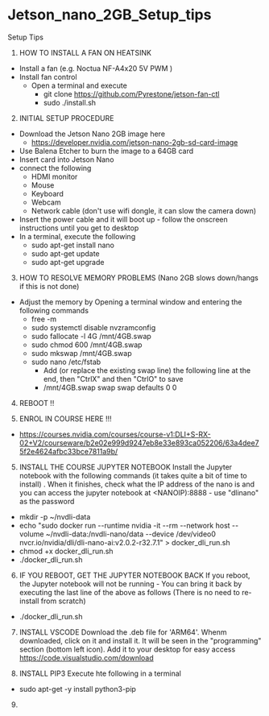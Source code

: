 # Jetson_nano_2GB_Setup_tips
Setup Tips 



1) HOW TO INSTALL A FAN ON HEATSINK
  - Install a fan (e.g. Noctua NF-A4x20 5V PWM )
  - Install fan control
    - Open a terminal and execute
      - git clone  https://github.com/Pyrestone/jetson-fan-ctl    
      - sudo ./install.sh 



2) INITIAL SETUP PROCEDURE  
  - Download the Jetson Nano 2GB image here
    - https://developer.nvidia.com/jetson-nano-2gb-sd-card-image
  - Use Balena Etcher to burn the image to a 64GB card
  - Insert card into Jetson Nano
  - connect the following
    - HDMI monitor
    - Mouse
    - Keyboard
    - Webcam
    - Network cable (don't use wifi dongle, it can slow the camera down)
  - Insert the power cable and it will boot up - follow the onscreen instructions until you get to desktop
  - In a terminal, execute the following 
    - sudo apt-get install nano
    - sudo apt-get update
    - sudo apt-get upgrade



3) HOW TO RESOLVE MEMORY PROBLEMS (Nano 2GB slows down/hangs if this is not done) 
  - Adjust the memory by Opening a terminal window and entering the following commands
    - free -m
    - sudo systemctl disable nvzramconfig
    - sudo fallocate -l 4G /mnt/4GB.swap
    - sudo chmod 600 /mnt/4GB.swap
    - sudo mkswap /mnt/4GB.swap
    - sudo nano /etc/fstab 
      - Add (or replace the existing swap line) the following line at the end, then "CtrlX" and then "CtrlO" to save
      - /mnt/4GB.swap swap swap defaults 0 0



4) REBOOT !!



5) ENROL IN COURSE HERE !!!
- https://courses.nvidia.com/courses/course-v1:DLI+S-RX-02+V2/courseware/b2e02e999d9247eb8e33e893ca052206/63a4dee75f2e4624afbc33bce7811a9b/



5) INSTALL THE COURSE JUPYTER NOTEBOOK
Install the Jupyter notebook with the following commands (it takes quite a bit of time to install) . When it finishes, check what the IP address of the nano is and you can access the jupyter notebook at <NANOIP):8888 - use "dlinano" as the password 
- mkdir -p ~/nvdli-data
- echo "sudo docker run --runtime nvidia -it --rm --network host --volume ~/nvdli-data:/nvdli-nano/data --device /dev/video0  nvcr.io/nvidia/dli/dli-nano-ai:v2.0.2-r32.7.1" > docker_dli_run.sh
- chmod +x docker_dli_run.sh
- ./docker_dli_run.sh    
 
 
 
6) IF YOU REBOOT, GET THE JUPYTER NOTEBOOK BACK
If you reboot, the Jupyter notebook will not be running - You can bring it back by executing the last line of the above as follows (There is no need to re-install from scratch)
- ./docker_dli_run.sh

7) INSTALL VSCODE
Download the .deb file for 'ARM64'. Whenm downloaded, click on it and install it. It will be seen in the "programming" section (bottom left icon). Add it to your desktop for easy access
https://code.visualstudio.com/download

8) INSTALL PIP3
Execute hte following in a terminal
- sudo apt-get -y install python3-pip

9)

